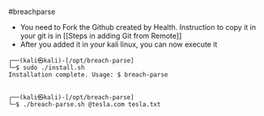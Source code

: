 #breachparse


- You need to Fork the Github created by Health. Instruction to copy it in your git is in [[Steps in adding Git from Remote]]
- After you added it in your kali linux, you can now execute it
```
┌──(kali㉿kali)-[/opt/breach-parse]
└─$ sudo ./install.sh
Installation complete. Usage: $ breach-parse


┌──(kali㉿kali)-[/opt/breach-parse]
└─$ ./breach-parse.sh @tesla.com tesla.txt


```

